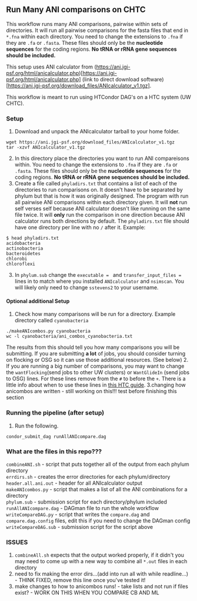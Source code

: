 ## Run Many ANI comparisons on CHTC

This workflow runs many ANI comparisons, pairwise within sets of directories.
It will run all pairwise comparisons for the fasta files that end in `*.fna` within each directory.
You need to change the extensions to `.fna` if they are `.fa` or `.fasta`.
These files should only be the **nucleotide sequences** for the coding regions.  **No tRNA or rRNA gene sequences should be included.**

This setup uses ANI calculator from (https://ani.jgi-psf.org/html/anicalculator.php)[https://ani.jgi-psf.org/html/anicalculator.php]
(link to direct download software)[https://ani.jgi-psf.org/download_files/ANIcalculator_v1.tgz].

This workflow is meant to run using HTCondor DAG's on a HTC system (UW CHTC).


### Setup
1. Download and unpack the ANIcalculator tarball to your home folder.
```
wget https://ani.jgi-psf.org/download_files/ANIcalculator_v1.tgz
tar -xzvf ANIcalculator_v1.tgz
```
2. In this directory place the directories you want to run ANI compareisons within. You need to change the extensions to `.fna` if they are `.fa` or `.fasta`.  These files should only be the **nucleotide sequences** for the coding regions.  **No tRNA or rRNA gene sequences should be included.**
3. Create a file called `phyladirs.txt` that contains a list of each of the directories to run comparisons on. It doesn't have to be separated by phylum but that is how it was originally designed. The program with run all pairwise ANI comparisons within each directory given. It will **not** run self verses self because ANI calculator doesn't like running on the same file twice. It will **only** run the comparison in one direction because ANI calculator runs both directions by default.  The `phyladirs.txt` file should have one directory per line with no `/` after it.  Example:
```
$ head phyladirs.txt
acidobacteria
actinobacteria
bacteroidetes
chlorobi
chloroflexi
```
3. In `phylum.sub` change the `executable = ` and `transfer_input_files = ` lines in  to match where you installed `ANIcalculator` and `nsimscan`.  You will likely only need to change `sstevens2` to your username.

#### Optional additional Setup
1. Check how many comparisons will be run for a directory.  Example directory called `cyanobacteria`
```
./makeANIcombos.py cyanobacteria
wc -l cyanobacteria/ani_combos_cyanobacteria.txt
```
The results from this should tell you how many comparisons you will be submitting.
If you are submitting **a lot** of jobs, you should consider turning on flocking or OSG so it can use those additional resources. (See below)
2. If you are running a big number of comparisons, you may want to change the `wantFlocking`(send jobs to other UW clusters) or `WantGlideIn` (send jobs to OSG) lines.  For these lines remove from the `#` to before the `+`. There is a little info about when to use these lines in [this HTC guide](http://chtc.cs.wisc.edu/helloworld.shtml).
3.changing how anicombos are written - still working on this!!! test before finishing this section

### Running the pipeline (after setup)
1. Run the following.
```
condor_submit_dag runAllANIcompare.dag
```

### What are the files in this repo???
`combineANI.sh` - script that puts together all of the output from each phylum directory  
`errdirs.sh` - creates the error directories for each phylum/directory  
`header.all.ani.out` - header for all ANIcalculator output  
`makeANIcombos.py` - script that makes a list of all the ANI combinations for a directory  
`phylum.sub` - submission script for each directory/phylum included  
`runAllANIcompare.dag` - DAGman file to run the whole workflow  
`writeCompareDAG.py` - script that writes the `compare.dag` and `compare.dag.config` files, edit this if you need to change the DAGman config  
`writeCompareDAG.sub` - submission script for the script above  


### ISSUES
1. `combineAll.sh` expects that the output worked properly, if it didn't you may need to come up with a new way to combine all `*.out` files in each directory
2. need to fix making the error dirs...(add into run all with while readline...) - THINK FIXED, remove this line once you've tested it! 
3. make changes to how to anicombos runs! - take lists and not run if files exist? - WORK ON THIS WHEN YOU COMPARE CB AND ML
